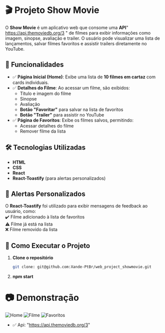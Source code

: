 # 🎬 Projeto Show Movie

O **Show Movie** é um aplicativo web que consome uma **API**" https://api.themoviedb.org/3 " de filmes para exibir informações como imagem, sinopse, avaliação e trailer. O usuário pode visualizar uma lista de lançamentos, salvar filmes favoritos e assistir trailers diretamente no YouTube.

## 📌 Funcionalidades

- ✅ **Página Inicial (Home)**: Exibe uma lista de **10 filmes em cartaz** com cards individuais.
- ✅ **Detalhes do Filme**: Ao acessar um filme, são exibidos:
  - Título e imagem do filme
  - Sinopse
  - Avaliação
  - **Botão "Favoritar"** para salvar na lista de favoritos
  - **Botão "Trailer"** para assistir no YouTube
- ✅ **Página de Favoritos**: Exibe os filmes salvos, permitindo:
  - Acessar detalhes do filme
  - Remover filme da lista

## 🛠️ Tecnologias Utilizadas

- **HTML**
- **CSS**
- **React**
- **React-Toastify** (para alertas personalizados)

## 🔔 Alertas Personalizados

O **React-Toastify** foi utilizado para exibir mensagens de feedback ao usuário, como:  
✔️ Filme adicionado à lista de favoritos  
⚠️ Filme já está na lista  
❌ Filme removido da lista

## 🚀 Como Executar o Projeto

1. **Clone o repositório**
   ```bash
   git clone: git@github.com:Xande-PtBr/web_project_showmovie.git
   ```
2. **npm start**

# 📷 Demonstração
![Home](https://github.com/user-attachments/assets/cae78d2b-a74e-453d-89a3-f797ab2e98e4)
![Filme](https://github.com/user-attachments/assets/7ac3931c-3312-4ada-aa5f-6270f034e83a)
![Favoritos](https://github.com/user-attachments/assets/3bcf1875-4954-4f8e-ad8a-96519b38e2d1)


- ✅ Api: "https://api.themoviedb.org/3"
